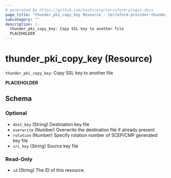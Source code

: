 ```yaml
---
# generated by https://github.com/hashicorp/terraform-plugin-docs
page_title: "thunder_pki_copy_key Resource - terraform-provider-thunder"
subcategory: ""
description: |-
  thunder_pki_copy_key: Copy SSL key to another file
  PLACEHOLDER
---
```


# thunder_pki_copy_key (Resource)

`thunder_pki_copy_key`: Copy SSL key to another file

__PLACEHOLDER__



<!-- schema generated by tfplugindocs -->
## Schema

### Optional

- `dest_key` (String) Destination key file
- `overwrite` (Number) Overwrite the destination file if already present
- `rotation` (Number) Specify rotation number of SCEP/CMP generated key file
- `src_key` (String) Source key file

### Read-Only

- `id` (String) The ID of this resource.


